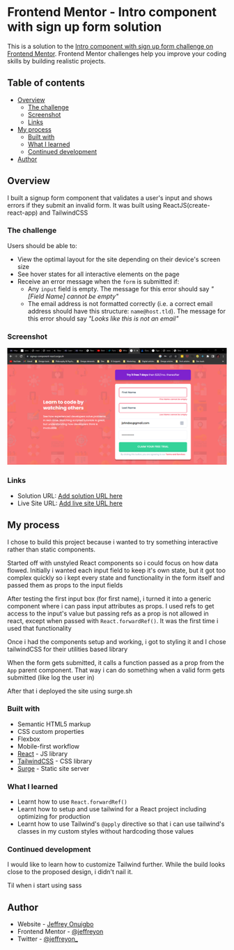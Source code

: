 # Frontend Mentor - Intro component with sign up form solution

This is a solution to the [Intro component with sign up form challenge on Frontend Mentor](https://www.frontendmentor.io/challenges/intro-component-with-signup-form-5cf91bd49edda32581d28fd1). Frontend Mentor challenges help you improve your coding skills by building realistic projects.

## Table of contents

-   [Overview](#overview)
    -   [The challenge](#the-challenge)
    -   [Screenshot](#screenshot)
    -   [Links](#links)
-   [My process](#my-process)
    -   [Built with](#built-with)
    -   [What I learned](#what-i-learned)
    -   [Continued development](#continued-development)
-   [Author](#author)

## Overview

I built a signup form component that validates a user's input and shows errors if they submit an invalid form. It was built using ReactJS(create-react-app) and TailwindCSS

### The challenge

Users should be able to:

-   View the optimal layout for the site depending on their device's screen size
-   See hover states for all interactive elements on the page
-   Receive an error message when the `form` is submitted if:
    -   Any `input` field is empty. The message for this error should say _"[Field Name] cannot be empty"_
    -   The email address is not formatted correctly (i.e. a correct email address should have this structure: `name@host.tld`). The message for this error should say _"Looks like this is not an email"_

### Screenshot

![screenshot](./screenshot.png)

### Links

-   Solution URL: [Add solution URL here](https://your-solution-url.com)
-   Live Site URL: [Add live site URL here](https://your-live-site-url.com)

## My process

I chose to build this project because i wanted to try something interactive rather than static components.

Started off with unstyled React components so i could focus on how data flowed. Initially i wanted each input field to keep it's own state, but it got too complex quickly so i kept every state and functionality in the form itself and passed them as props to the input fields

After testing the first input box (for first name), i turned it into a generic component where i can pass input attributes as props. I used refs to get access to the input's value but passing refs as a prop is not allowed in react, except when passed with `React.forwardRef()`. It was the first time i used that functionality

Once i had the components setup and working, i got to styling it and I chose tailwindCSS for their utilities based library

When the form gets submitted, it calls a function passed as a prop from the `App` parent component. That way i can do something when a valid form gets submitted (like log the user in)

After that i deployed the site using surge.sh

### Built with

-   Semantic HTML5 markup
-   CSS custom properties
-   Flexbox
-   Mobile-first workflow
-   [React](https://reactjs.org/) - JS library
-   [TailwindCSS](https://tailwindcss.com) - CSS library
-   [Surge](https://surge.sh) - Static site server

### What I learned

-   Learnt how to use `React.forwardRef()`
-   Learnt how to setup and use tailwind for a React project including optimizing for production
-   Learnt how to use Tailwind's `@apply` directive so that i can use tailwind's classes in my custom styles without hardcoding those values

### Continued development

I would like to learn how to customize Tailwind further. While the build looks close to the proposed design, i didn't nail it.

Til when i start using sass

## Author

-   Website - [Jeffrey Onuigbo](https://www.github.com/Jeffreyon)
-   Frontend Mentor - [@jeffreyon](https://www.frontendmentor.io/profile/Jeffreyon)
-   Twitter - [@jeffreyon\_](https://www.twitter.com/jeffreyon_)

